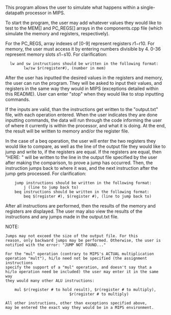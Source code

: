 This program allows the user to simulate what happens within a single-datapath
processor in MIPS.

To start the program, the user may add whatever values they would
like to test to the MEM[] and PC_REGS[] arrays in the components.cpp file
(which simulate the memory and registers, respectively).

For the PC_REGS, array indexes of [0-9] represent registers $r1-$r10.
For memory, the user must access it by entering numbers divisible by 4.
0-36 represent memory slots $s1-$s10.
    For clarification:

      lw and sw instructions should be written in the following format:
            lw/sw $r(register#), (number in mem)

After the user has inputted the desired values in the registers and memory, the
user can run the program. They will be asked to input their values, and
registers in the same way they would in MIPS (exceptions detailed within this
README). User can enter "stop" when they would like to stop inputting commands.

If the inputs are valid, than the instructions get written to the "output.txt"
file, with each operation entered. When the user indicates they are done
inputting commands, the data will run through the code informing the user of
where it currently is within the processor, and what it is doing. At the end,
the result will be written to memory and/or the register file.

In the case of a beq operation, the user will enter the two registers
they would like to compare, as well as the line of the output file they would
like to jump and write to, if the registers are equal. If the registers are
equal, then "HERE: " will be written to the line in the output file specified
by the user after making the comparison, to prove a jump has occurred. Then, the
instruction jumps back to where it was, and the next instruction after the
jump gets processed.
    For clarification:

        jump instructions should be written in the following format:
            j (line to jump back to)
        beq instructions should be written in the following format:
            beq $(register #), $(register #), (line to jump back to)

After all instructions are performed, then the results of the memory and
registers are displayed. The user may also view the results of the instructions
and any jumps made in the output.txt file.

NOTE:

    Jumps may not exceed the size of the output file. For this
    reason, only backward jumps may be performed. Otherwise, the user is
    notified with the error: "JUMP NOT FOUND..."

    For the "mul" operation (contrary to MIPS's ACTUAL multiplication
    operation "mult"), hi/lo need not be specified (the assignment instructions
    specify the support of a "mul" operation, and doesn't say that a
    hi/lo operation need be included) the user may enter it in the same way
    they would many other ALU instructions:

        mul $r(register # to hold result), $r(register # to multiply),
                                $r(register # to multiply)

    All other instructions, other than exceptions specified above,
    may be entered the exact way they would be in a MIPS environment.
